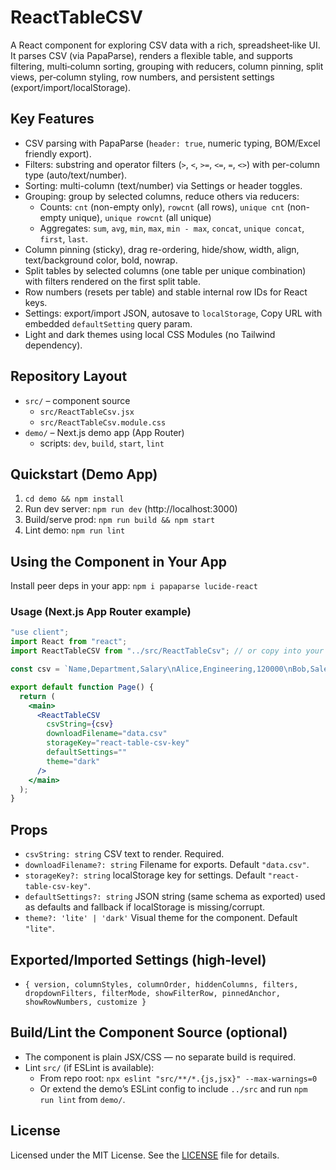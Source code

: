 # ReactTableCSV

A React component for exploring CSV data with a rich, spreadsheet‑like UI. It parses CSV (via PapaParse), renders a flexible table, and supports filtering, multi‑column sorting, grouping with reducers, column pinning, split views, per‑column styling, row numbers, and persistent settings (export/import/localStorage).

## Key Features
- CSV parsing with PapaParse (`header: true`, numeric typing, BOM/Excel friendly export).
- Filters: substring and operator filters (`>`, `<`, `>=`, `<=`, `=`, `<>`) with per-column type (auto/text/number).
- Sorting: multi-column (text/number) via Settings or header toggles.
- Grouping: group by selected columns, reduce others via reducers:
  - Counts: `cnt` (non-empty only), `rowcnt` (all rows), `unique cnt` (non-empty unique), `unique rowcnt` (all unique)
  - Aggregates: `sum`, `avg`, `min`, `max`, `min - max`, `concat`, `unique concat`, `first`, `last`.
- Column pinning (sticky), drag re-ordering, hide/show, width, align, text/background color, bold, nowrap.
- Split tables by selected columns (one table per unique combination) with filters rendered on the first split table.
- Row numbers (resets per table) and stable internal row IDs for React keys.
- Settings: export/import JSON, autosave to `localStorage`, Copy URL with embedded `defaultSetting` query param.
- Light and dark themes using local CSS Modules (no Tailwind dependency).

## Repository Layout
- `src/` – component source
  - `src/ReactTableCsv.jsx`
  - `src/ReactTableCsv.module.css`
- `demo/` – Next.js demo app (App Router)
  - scripts: `dev`, `build`, `start`, `lint`

## Quickstart (Demo App)
1) `cd demo && npm install`
2) Run dev server: `npm run dev` (http://localhost:3000)
3) Build/serve prod: `npm run build && npm start`
4) Lint demo: `npm run lint`

## Using the Component in Your App
Install peer deps in your app: `npm i papaparse lucide-react`

### Usage (Next.js App Router example)
```jsx
"use client";
import React from "react";
import ReactTableCSV from "../src/ReactTableCsv"; // or copy into your app

const csv = `Name,Department,Salary\nAlice,Engineering,120000\nBob,Sales,90000`;

export default function Page() {
  return (
    <main>
      <ReactTableCSV
        csvString={csv}
        downloadFilename="data.csv"
        storageKey="react-table-csv-key"
        defaultSettings=""
        theme="dark"
      />
    </main>
  );
}
```

## Props
- `csvString: string` CSV text to render. Required.
- `downloadFilename?: string` Filename for exports. Default `"data.csv"`.
- `storageKey?: string` localStorage key for settings. Default `"react-table-csv-key"`.
- `defaultSettings?: string` JSON string (same schema as exported) used as defaults and fallback if localStorage is missing/corrupt.
- `theme?: 'lite' | 'dark'` Visual theme for the component. Default `"lite"`.

## Exported/Imported Settings (high‑level)
- `{ version, columnStyles, columnOrder, hiddenColumns, filters, dropdownFilters, filterMode, showFilterRow, pinnedAnchor, showRowNumbers, customize }`

## Build/Lint the Component Source (optional)
- The component is plain JSX/CSS — no separate build is required.
- Lint `src/` (if ESLint is available):
  - From repo root: `npx eslint "src/**/*.{js,jsx}" --max-warnings=0`
  - Or extend the demo’s ESLint config to include `../src` and run `npm run lint` from `demo/`.

## License
Licensed under the MIT License. See the [LICENSE](./LICENSE) file for details.
